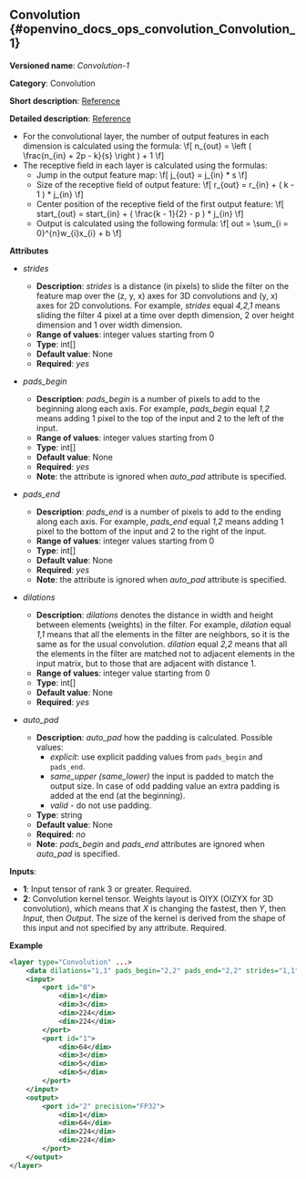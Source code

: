 ## Convolution<a name="Convolution"></a> {#openvino_docs_ops_convolution_Convolution_1}

**Versioned name**: *Convolution-1*

**Category**: Convolution

**Short description**: [Reference](http://caffe.berkeleyvision.org/tutorial/layers/convolution.html)

**Detailed description**: [Reference](http://cs231n.github.io/convolutional-networks/#conv)


*   For the convolutional layer, the number of output features in each dimension is calculated using the formula:
\f[
n_{out} = \left ( \frac{n_{in} + 2p - k}{s} \right ) + 1
\f]
*   The receptive field in each layer is calculated using the formulas:
    *   Jump in the output feature map:
        \f[
        j_{out} = j_{in} * s
        \f]
    *   Size of the receptive field of output feature:
        \f[
        r_{out} = r_{in} + ( k - 1 ) * j_{in}
        \f]
    *   Center position of the receptive field of the first output feature:
        \f[
        start_{out} = start_{in} + ( \frac{k - 1}{2} - p ) * j_{in}
        \f]
    *   Output is calculated using the following formula:
        \f[
        out = \sum_{i = 0}^{n}w_{i}x_{i} + b
        \f]

**Attributes**

* *strides*

  * **Description**: *strides* is a distance (in pixels) to slide the filter on the feature map over the (z, y, x) axes for 3D convolutions and (y, x) axes for 2D convolutions. For example, *strides* equal *4,2,1* means sliding the filter 4 pixel at a time over depth dimension, 2 over height dimension and 1 over width dimension.
  * **Range of values**: integer values starting from 0
  * **Type**: int[]
  * **Default value**: None
  * **Required**: *yes*

* *pads_begin*

  * **Description**: *pads_begin* is a number of pixels to add to the beginning along each axis. For example, *pads_begin* equal *1,2* means adding 1 pixel to the top of the input and 2 to the left of the input.
  * **Range of values**: integer values starting from 0
  * **Type**: int[]
  * **Default value**: None
  * **Required**: *yes*
  * **Note**: the attribute is ignored when *auto_pad* attribute is specified.

* *pads_end*

  * **Description**: *pads_end* is a number of pixels to add to the ending along each axis. For example, *pads_end* equal *1,2* means adding 1 pixel to the bottom of the input and 2 to the right of the input.
  * **Range of values**: integer values starting from 0
  * **Type**: int[]
  * **Default value**: None
  * **Required**: *yes*
  * **Note**: the attribute is ignored when *auto_pad* attribute is specified.

* *dilations*

  * **Description**: *dilations* denotes the distance in width and height between elements (weights) in the filter. For example, *dilation* equal *1,1* means that all the elements in the filter are neighbors, so it is the same as for the usual convolution. *dilation* equal *2,2* means that all the elements in the filter are matched not to adjacent elements in the input matrix, but to those that are adjacent with distance 1.
  * **Range of values**: integer value starting from 0
  * **Type**: int[]
  * **Default value**: None
  * **Required**: *yes*

* *auto_pad*

  * **Description**: *auto_pad* how the padding is calculated. Possible values:
    * *explicit*: use explicit padding values from `pads_begin` and `pads_end`.
    * *same_upper (same_lower)* the input is padded to match the output size. In case of odd padding value an extra padding is added at the end (at the beginning).
    * *valid* - do not use padding.
  * **Type**: string
  * **Default value**: None
  * **Required**: *no*
  * **Note**: *pads_begin* and *pads_end* attributes are ignored when *auto_pad* is specified.

**Inputs**:

*   **1**: Input tensor of rank 3 or greater. Required.
*   **2**: Convolution kernel tensor. Weights layout is OIYX (OIZYX for 3D convolution), which means that *X* is changing the fastest, then *Y*, then *Input*, then *Output*. The size of the kernel is derived from the shape of this input and not specified by any attribute. Required.

**Example**

```xml
<layer type="Convolution" ...>
    <data dilations="1,1" pads_begin="2,2" pads_end="2,2" strides="1,1"/>
    <input>
        <port id="0">
            <dim>1</dim>
            <dim>3</dim>
            <dim>224</dim>
            <dim>224</dim>
        </port>
        <port id="1">
            <dim>64</dim>
            <dim>3</dim>
            <dim>5</dim>
            <dim>5</dim>
        </port>
    </input>
    <output>
        <port id="2" precision="FP32">
            <dim>1</dim>
            <dim>64</dim>
            <dim>224</dim>
            <dim>224</dim>
        </port>
    </output>
</layer>
```
